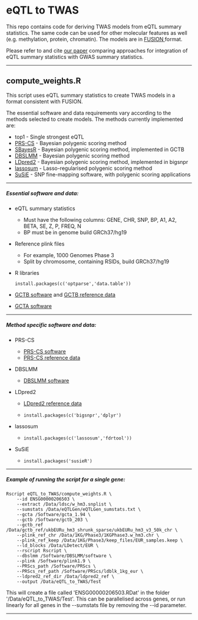 # eQTL to TWAS

This repo contains code for deriving TWAS models from eQTL summary statistics. The same code can be used for other molecular features as well (e.g. methylation, protein, chromatin). The models are in [FUSION ](http://gusevlab.org/projects/fusion/) format. 

Please refer to and cite [our paper]() comparing approaches for integration of eQTL summary statistics with GWAS summary statistics.



***

## compute_weights.R

This script uses eQTL summary statistics to create TWAS models in a format consistent with FUSION. 

The essential software and data requirements vary according to the methods selected to create models. The methods currently implemented are:

- top1 - Single strongest eQTL
- [PRS-CS](https://github.com/getian107/PRScs) - Bayesian polygenic scoring method
- [SBayesR](https://cnsgenomics.com/software/gctb/#Overview) - Bayesian polygenic scoring method, implemented in GCTB
- [DBSLMM](https://biostat0903.github.io/DBSLMM/) - Bayesian polygenic scoring method
- [LDpred2](https://privefl.github.io/bigsnpr/articles/LDpred2.html) - Bayesian polygenic scoring method, implemented in bigsnpr
- [lassosum](https://github.com/tshmak/lassosum) - Lasso-regularised polygenic scoring method
- [SuSiE](https://stephenslab.github.io/susieR/index.html) - SNP fine-mapping software, with polygenic scoring applications

***

##### Essential software and data:

- eQTL summary statistics

  - Must have the following columns: GENE, CHR, SNP, BP, A1, A2, BETA, SE, Z, P, FREQ, N
  - BP must be in genome build GRCh37/hg19

- Reference plink files

  - For example, 1000 Genomes Phase 3
  - Split by chromosome, containing RSIDs, build GRCh37/hg19

- R libraries

  ```{r}
  install.packages(c('optparse','data.table'))
  ```

- [GCTB software](https://cnsgenomics.com/software/gctb/#Overview) and [GCTB reference data](https://zenodo.org/record/3376628#.Yx4JsXbMKUk)
- [GCTA software](https://yanglab.westlake.edu.cn/software/gcta/#Overview) 

***

##### Method specific software and data:

- PRS-CS

  - [PRS-CS software](https://github.com/getian107/PRScs)
  - [PRS-CS reference data](https://github.com/getian107/PRScs#getting-started)

- DBSLMM

  - [DBSLMM software](https://biostat0903.github.io/DBSLMM/)

- LDpred2

  - [LDpred2 reference data](https://figshare.com/articles/dataset/European_LD_reference_with_blocks_/19213299)

  - ```{r}
    install.packages(c('bigsnpr','dplyr')
    ```

- lassosum

  - ```{r}
    install.packages(c('lassosum','fdrtool'))
    ```

- SuSiE

  - ```{r}
    install.packages('susieR')
    ```

***

##### Example of running the script for a single gene:

```{bash}
Rscript eQTL_to_TWAS/compute_weights.R \
    --id ENSG00000206503 \
    --extract /Data/ldsc/w_hm3.snplist \
    --sumstats /Data/eQTLGen/eQTLGen_sumstats.txt \
    --gcta /Software/gcta_1.94 \
    --gctb /Software/gctb_203 \
    --gctb_ref /Data/gctb_ref/ukbEURu_hm3_shrunk_sparse/ukbEURu_hm3_v3_50k_chr \
    --plink_ref_chr /Data/1KG/Phase3/1KGPhase3.w_hm3.chr \
    --plink_ref_keep /Data/1KG/Phase3/keep_files/EUR_samples.keep \
    --ld_blocks /Data/LDetect/EUR \
    --rscript Rscript \
    --dbslmm /Software/DBSLMM/software \
    --plink /Software/plink1.9 \
    --PRScs_path /Software/PRScs \
    --PRScs_ref_path /Software/PRScs/ldblk_1kg_eur \
    --ldpred2_ref_dir /Data/ldpred2_ref \
    --output /Data/eQTL_to_TWAS/Test
```



This will create a file called 'ENSG00000206503.RDat' in the folder '/Data/eQTL_to_TWAS/Test'. This can be parallelised across genes, or run linearly for all genes in the --sumstats file by removing the --id parameter.



***





